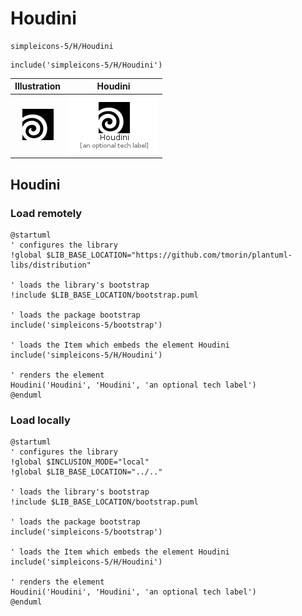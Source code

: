 # Houdini


```text
simpleicons-5/H/Houdini
```

```text
include('simpleicons-5/H/Houdini')
```



| Illustration | Houdini |
| :---: | :---: |
| ![illustration for Illustration](../../simpleicons-5/H/Houdini.png) | ![illustration for Houdini](../../simpleicons-5/H/Houdini.Local.png) |




## Houdini

### Load remotely
```plantuml
@startuml
' configures the library
!global $LIB_BASE_LOCATION="https://github.com/tmorin/plantuml-libs/distribution"

' loads the library's bootstrap
!include $LIB_BASE_LOCATION/bootstrap.puml

' loads the package bootstrap
include('simpleicons-5/bootstrap')

' loads the Item which embeds the element Houdini
include('simpleicons-5/H/Houdini')

' renders the element
Houdini('Houdini', 'Houdini', 'an optional tech label')
@enduml
```

### Load locally
```plantuml
@startuml
' configures the library
!global $INCLUSION_MODE="local"
!global $LIB_BASE_LOCATION="../.."

' loads the library's bootstrap
!include $LIB_BASE_LOCATION/bootstrap.puml

' loads the package bootstrap
include('simpleicons-5/bootstrap')

' loads the Item which embeds the element Houdini
include('simpleicons-5/H/Houdini')

' renders the element
Houdini('Houdini', 'Houdini', 'an optional tech label')
@enduml
```

